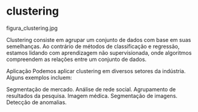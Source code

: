 # clustering

figura_clustering.jpg

Clustering consiste em agrupar um conjunto de dados com base em suas semelhanças. Ao contrário de métodos de classificação e regressão, estamos lidando com aprendizagem não supervisionada, onde algoritmos compreendem as relações entre um conjunto de dados.

Aplicação
Podemos aplicar clustering em diversos setores da indústria. Alguns exemplos incluem:

Segmentação de mercado.
Análise de rede social.
Agrupamento de resultados da pesquisa.
Imagem médica.
Segmentação de imagens.
Detecção de anomalias.
